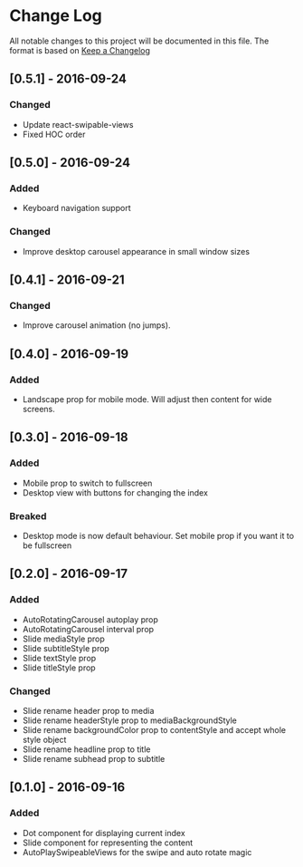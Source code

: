 # Change Log
All notable changes to this project will be documented in this file.
The format is based on [Keep a Changelog](http://keepachangelog.com/) 

## [0.5.1] - 2016-09-24
### Changed
- Update react-swipable-views
- Fixed HOC order

## [0.5.0] - 2016-09-24
### Added
- Keyboard navigation support

### Changed
- Improve desktop carousel appearance in small window sizes

## [0.4.1] - 2016-09-21
### Changed
- Improve carousel animation (no jumps).

## [0.4.0] - 2016-09-19
### Added
- Landscape prop for mobile mode. Will adjust then content for wide screens.

## [0.3.0] - 2016-09-18
### Added
- Mobile prop to switch to fullscreen
- Desktop view with buttons for changing the index

### Breaked
- Desktop mode is now default behaviour. Set mobile prop if you want it to be fullscreen

## [0.2.0] - 2016-09-17
### Added
- AutoRotatingCarousel autoplay prop
- AutoRotatingCarousel interval prop
- Slide mediaStyle prop
- Slide subtitleStyle prop
- Slide textStyle prop
- Slide titleStyle prop

### Changed
- Slide rename header prop to media
- Slide rename headerStyle prop to mediaBackgroundStyle
- Slide rename backgroundColor prop to contentStyle and accept whole style object
- Slide rename headline prop to title
- Slide rename subhead prop to subtitle

## [0.1.0] - 2016-09-16
### Added
- Dot component for displaying current index
- Slide component for representing the content
- AutoPlaySwipeableViews for the swipe and auto rotate magic